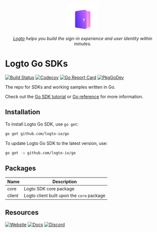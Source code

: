 <p align="center">
  <a href="https://logto.io" target="_blank" align="center" alt="Logto Logo">
      <img src="./logo.png" width="100">
  </a>
  <br/>
  <span><i><a href="https://logto.io" target="_blank">Logto</a> helps you build the sign-in experience and user identity within minutes.</i></span>
</p>

# Logto Go SDKs
[![Build Status](https://github.com/logto-io/go/actions/workflows/main.yml/badge.svg)](https://github.com/logto-io/go/actions/workflows/main.yml)
[![Codecov](https://img.shields.io/codecov/c/github/logto-io/go)](https://app.codecov.io/gh/logto-io/go?branch=master)
[![Go Report Card](https://goreportcard.com/badge/github.com/logto-io/go)](https://goreportcard.com/report/github.com/logto-io/go)
[![PkgGoDev](https://pkg.go.dev/badge/github.com/logto-io/go)](https://pkg.go.dev/github.com/logto-io/go)

The repo for SDKs and working samples written in Go.

Check out the [Go SDK tutorial](https://docs.logto.io/sdk/go/) or [Go reference](https://pkg.go.dev/github.com/logto-io/go) for more information.

## Installation

To install Logto Go SDK, use `go get`:

```bash
go get github.com/logto-io/go
```

To update Logto Go SDK to the latest version, use:
```bash
go get -u github.com/logto-io/go
```

## Packages

| Name   | Description                          |
| ------ | ------------------------------------ |
| core   | Logto SDK core package               |
| client | Logto client built upon the `core` package |

## Resources

[![Website](https://img.shields.io/badge/website-logto.io-8262F8.svg)](https://logto.io/)
[![Docs](https://img.shields.io/badge/docs-logto.io-green.svg)](https://docs.logto.io/)
[![Discord](https://img.shields.io/discord/965845662535147551?logo=discord&logoColor=ffffff&color=7389D8&cacheSeconds=600)](https://discord.gg/UEPaF3j5e6)
